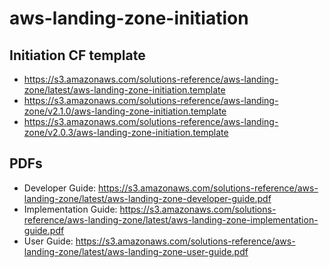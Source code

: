 # aws-landing-zone-initiation

## Initiation CF template
- https://s3.amazonaws.com/solutions-reference/aws-landing-zone/latest/aws-landing-zone-initiation.template
- https://s3.amazonaws.com/solutions-reference/aws-landing-zone/v2.1.0/aws-landing-zone-initiation.template
- https://s3.amazonaws.com/solutions-reference/aws-landing-zone/v2.0.3/aws-landing-zone-initiation.template

## PDFs
- Developer Guide: https://s3.amazonaws.com/solutions-reference/aws-landing-zone/latest/aws-landing-zone-developer-guide.pdf
- Implementation Guide: https://s3.amazonaws.com/solutions-reference/aws-landing-zone/latest/aws-landing-zone-implementation-guide.pdf
- User Guide: https://s3.amazonaws.com/solutions-reference/aws-landing-zone/latest/aws-landing-zone-user-guide.pdf
